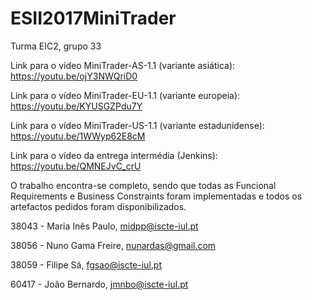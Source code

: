 # ESII2017MiniTrader

Turma EIC2, grupo 33

Link para o vídeo MiniTrader-AS-1.1 (variante asiática):
https://youtu.be/ojY3NWQriD0

Link para o vídeo MiniTrader-EU-1.1 (variante europeia):
https://youtu.be/KYUSGZPdu7Y

Link para o vídeo MiniTrader-US-1.1 (variante estadunidense):
https://youtu.be/1WWyp62E8cM

Link para o vídeo da entrega intermédia (Jenkins):
https://youtu.be/QMNEJvC_crU

O trabalho encontra-se completo, sendo que todas as Funcional Requirements e Business Constraints foram implementadas
e todos os artefactos pedidos foram disponibilizados. 

38043 - Maria Inês Paulo, midpp@iscte-iul.pt

38056 - Nuno Gama Freire, nunardas@gmail.com

38059 - Filipe Sá, 	  fgsao@iscte-iul.pt

60417 - João Bernardo,	  jmnbo@iscte-iul.pt

